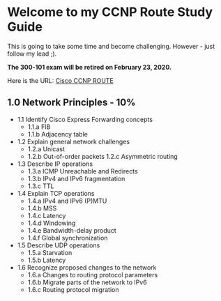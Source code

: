# Welcome to my CCNP Route Study Guide

This is going to take some time and become challenging. However - just follow my lead ;). 

__The 300-101 exam will be retired on February 23, 2020.__

Here is the URL: [Cisco CCNP ROUTE](https://learningnetwork.cisco.com/community/certifications/ccnp/route_v2/exam-topics)

## 1.0 Network Principles - 10%

- 1.1 Identify Cisco Express Forwarding concepts
    + 1.1.a FIB
    + 1.1.b Adjacency table
- 1.2 Explain general network challenges
    + 1.2.a Unicast
    + 1.2.b Out-of-order packets
    1.2.c Asymmetric routing
- 1.3 Describe IP operations
    + 1.3.a ICMP Unreachable and Redirects
    + 1.3.b IPv4 and IPv6 fragmentation
    + 1.3.c TTL
- 1.4 Explain TCP operations
    + 1.4.a IPv4 and IPv6 (P)MTU
    + 1.4.b MSS
    + 1.4.c Latency
    + 1.4.d Windowing
    + 1.4.e Bandwidth-delay product
    + 1.4.f Global synchronization
- 1.5 Describe UDP operations
    + 1.5.a Starvation
    + 1.5.b Latency
- 1.6 Recognize proposed changes to the network
    + 1.6.a Changes to routing protocol parameters
    + 1.6.b Migrate parts of the network to IPv6
    + 1.6.c Routing protocol migration